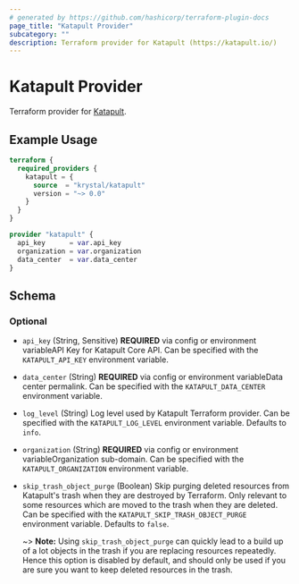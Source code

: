 ```yaml
---
# generated by https://github.com/hashicorp/terraform-plugin-docs
page_title: "Katapult Provider"
subcategory: ""
description: Terraform provider for Katapult (https://katapult.io/)
---
```


# Katapult Provider

Terraform provider for [Katapult](https://katapult.io/).

## Example Usage

```terraform
terraform {
  required_providers {
    katapult = {
      source  = "krystal/katapult"
      version = "~> 0.0"
    }
  }
}

provider "katapult" {
  api_key      = var.api_key
  organization = var.organization
  data_center  = var.data_center
}
```

<!-- schema generated by tfplugindocs -->
## Schema

### Optional

- `api_key` (String, Sensitive) **REQUIRED** via config or environment variableAPI Key for Katapult Core API. Can be specified with the `KATAPULT_API_KEY` environment variable.
- `data_center` (String) **REQUIRED** via config or environment variableData center permalink. Can be specified with the `KATAPULT_DATA_CENTER` environment variable.
- `log_level` (String) Log level used by Katapult Terraform provider. Can be specified with the `KATAPULT_LOG_LEVEL` environment variable. Defaults to `info`.
- `organization` (String) **REQUIRED** via config or environment variableOrganization sub-domain. Can be specified with the `KATAPULT_ORGANIZATION` environment variable.
- `skip_trash_object_purge` (Boolean) Skip purging deleted resources from Katapult's trash when they are destroyed by Terraform. Only relevant to some resources which are moved to the trash when they are deleted. Can be specified with the
`KATAPULT_SKIP_TRASH_OBJECT_PURGE` environment variable. Defaults to `false`.

  ~> **Note:** Using `skip_trash_object_purge` can quickly lead to a build up of a lot objects in the trash if you are replacing resources repeatedly. Hence this option is disabled by default, and should only be used if you are sure you want to keep deleted resources in the trash.
